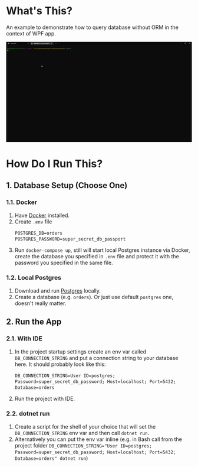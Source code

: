 # What's This?
An example to demonstrate how to query database without ORM in the context of WPF app.

![Demo GIF](Demo/Demo.gif)

# How Do I Run This?
## 1. Database Setup (Choose One)
### 1.1. Docker
1. Have [Docker](https://www.docker.com/products/docker-desktop/) installed.
2. Create `.env` file
    ```
    POSTGRES_DB=orders
    POSTGRES_PASSWORD=super_secret_db_passport
    ```
3. Run `docker-compose up`, still will start local Postgres instance via Docker, create the database you specified in `.env` file and protect it with the password you specified in the same file.

### 1.2. Local Postgres
1. Download and run [Postgres](https://www.postgresql.org/download/) locally.
2. Create a database (e.g. `orders`). Or just use default `postgres` one, doesn't really matter.

## 2. Run the App
### 2.1. With IDE
1. In the project startup settings create an env var called `DB_CONNECTION_STRING` and put a connection string to your database here. It should probably look like this: 
    ```
    DB_CONNECTION_STRING=User ID=postgres; Password=super_secret_db_password; Host=localhost; Port=5432; Database=orders
    ``` 
2. Run the project with IDE.

### 2.2. dotnet run
1. Create a script for the shell of your choice that will set the `DB_CONNECTION_STRING` env var and then call `dotnet run`.
2. Alternatively you can put the env var inline (e.g. in Bash call from the project folder `DB_CONNECTION_STRING="User ID=postgres; Password=super_secret_db_password; Host=localhost; Port=5432; Database=orders" dotnet run`)
